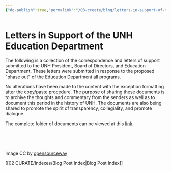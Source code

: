 ```yaml
---
{"dg-publish":true,"permalink":"/03-create/blog/letters-in-support-of-the-unh-education-department/","title":"Letters in Support of the UNH Education Department","tags":["education"]}
---
```


# Letters in Support of the UNH Education Department

The following is a collection of the correspondence and letters of support submitted to the UNH President, Board of Directors, and Education Department. These letters were submitted in response to the proposed "phase out" of the Education Department all programs.

No alterations have been made to the content with the exception formatting after the copy/paste procedure. The purpose of sharing these documents is to archive the thoughts and commentary from the senders as well as to document this period in the history of UNH. The documents are also being shared to promote the spirit of transparency, collegiality, and promote dialogue.

The complete folder of documents can be viewed at this [link](https://drive.google.com/folderview?id=0B_SIJN0cY2IhV3BYYTdfMFFoSFE&usp=sharing).

 

 

Image CC by [opensourceway](https://www.flickr.com/photos/opensourceway/7496803526/in/set-72157628737085119)

[[02 CURATE/Indexes/Blog Post Index\|Blog Post Index]]